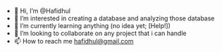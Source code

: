 - 👋 Hi, I’m @Hafidhul
- 👀 I’m interested in creating a database and analyzing those database
- 🌱 I’m currently learning anything (no idea yet; [Help!])
- 💞️ I’m looking to collaborate on any project that i can handle
- 📫 How to reach me hafidhul@gmail.com

<!---
Hafidhul/Hafidhul is a ✨ special ✨ repository because its `README.md` (this file) appears on your GitHub profile.
You can click the Preview link to take a look at your changes.
--->
